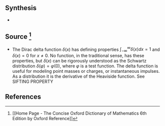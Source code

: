 ## Synthesis
- 
## Source [^1]
- The Dirac delta function $\delta (x)$ has defining properties $\int_{-\infty}^{\infty}\delta(x)dx = 1$ and $\delta(x) = 0$ for $x \ne 0$. No function, in the traditional sense, has these properties, but $\delta (x)$ can be rigorously understood as the Schwartz distribution $\delta (\varphi) = \varphi (0)$, where $\varphi$ is a test function. The delta function is useful for modeling point masses or charges, or instantaneous impulses. As a distribution it is the derivative of the Heaviside function. See SIFTING PROPERTY
## References

[^1]: [[Home Page - The Concise Oxford Dictionary of Mathematics 6th Edition by Oxford Reference]]
